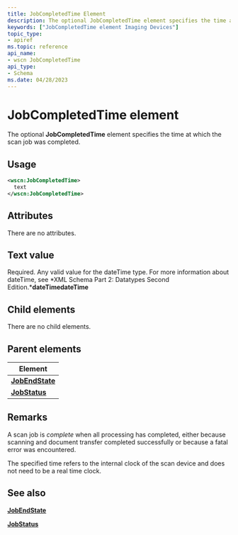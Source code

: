 ```yaml
---
title: JobCompletedTime Element
description: The optional JobCompletedTime element specifies the time at which the scan job was completed.
keywords: ["JobCompletedTime element Imaging Devices"]
topic_type:
- apiref
ms.topic: reference
api_name:
- wscn JobCompletedTime
api_type:
- Schema
ms.date: 04/28/2023
---
```


# JobCompletedTime element

The optional **JobCompletedTime** element specifies the time at which the scan job was completed.

## Usage

```xml
<wscn:JobCompletedTime>
  text
</wscn:JobCompletedTime>
```

## Attributes

There are no attributes.

## Text value

Required. Any valid value for the dateTime type. For more information about dateTime, see *XML Schema Part 2: Datatypes Second Edition.***dateTimedateTime**

## Child elements

There are no child elements.

## Parent elements

| Element |
|--|
| [**JobEndState**](jobendstate.md) |
| [**JobStatus**](jobstatus.md) |

## Remarks

A scan job is *complete* when all processing has completed, either because scanning and document transfer completed successfully or because a fatal error was encountered.

The specified time refers to the internal clock of the scan device and does not need to be a real time clock.

## See also

[**JobEndState**](jobendstate.md)

[**JobStatus**](jobstatus.md)
